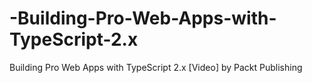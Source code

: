 # -Building-Pro-Web-Apps-with-TypeScript-2.x
 Building Pro Web Apps with TypeScript 2.x [Video] by Packt Publishing
